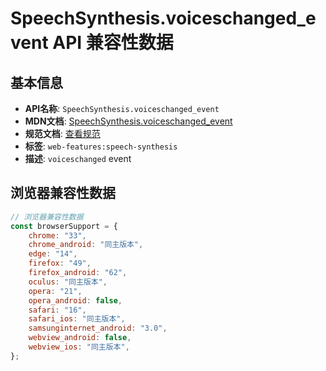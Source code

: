 # SpeechSynthesis.voiceschanged_event API 兼容性数据

## 基本信息

- **API名称**: `SpeechSynthesis.voiceschanged_event`
- **MDN文档**: [SpeechSynthesis.voiceschanged_event](https://developer.mozilla.org/docs/Web/API/SpeechSynthesis/voiceschanged_event)
- **规范文档**: [查看规范](https://webaudio.github.io/web-speech-api/#eventdef-speechsynthesis-voiceschanged,https://webaudio.github.io/web-speech-api/#dom-speechsynthesis-onvoiceschanged)
- **标签**: `web-features:speech-synthesis`
- **描述**: `voiceschanged` event

## 浏览器兼容性数据

```javascript
// 浏览器兼容性数据
const browserSupport = {
    chrome: "33",
    chrome_android: "同主版本",
    edge: "14",
    firefox: "49",
    firefox_android: "62",
    oculus: "同主版本",
    opera: "21",
    opera_android: false,
    safari: "16",
    safari_ios: "同主版本",
    samsunginternet_android: "3.0",
    webview_android: false,
    webview_ios: "同主版本",
};

```

